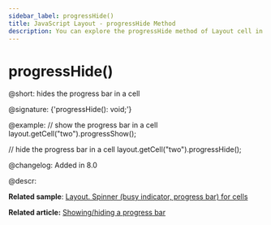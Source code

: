 ```yaml
---
sidebar_label: progressHide()
title: JavaScript Layout - progressHide Method 
description: You can explore the progressHide method of Layout cell in the documentation of the DHTMLX JavaScript UI library. Browse developer guides and API reference, try out code examples and live demos, and download a free 30-day evaluation version of DHTMLX Suite.
---
```


# progressHide()

@short: hides the progress bar in a cell

@signature: {'progressHide(): void;'}

@example:
// show the progress bar in a cell
layout.getCell("two").progressShow();

// hide the progress bar in a cell
layout.getCell("two").progressHide();

@changelog: Added in 8.0

@descr:

**Related sample**: [Layout. Spinner (busy indicator, progress bar) for cells](https://snippet.dhtmlx.com/vzrvf4rm)

**Related article:** [Showing/hiding a progress bar](layout/work_with_layout.md#showinghiding-a-progress-bar)